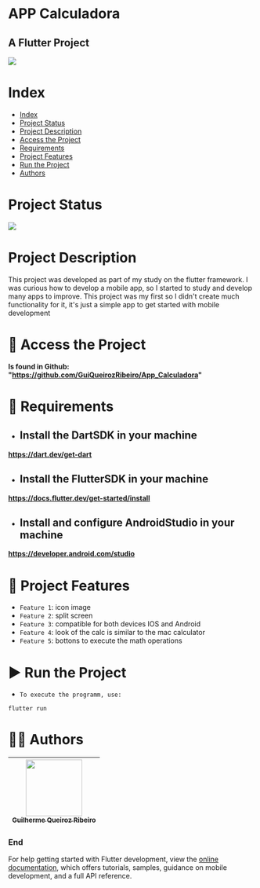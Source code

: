 APP Calculadora
==========
## A Flutter Project

![](https://help.apple.com/assets/61E87C373FEFE261382782AC/61E87C383FEFE261382782B3/pt_BR/f19c7e914f0adb59c0833d00d09f1ea7.png)

# Index

* [Index](#index)
* [Project Status](#project-status)
* [Project Description](#project-description)
* [Access the Project](#-access-the-project)
* [Requirements](#-requirements)
* [Project Features](#-project-features)
* [Run the Project](#-run-the-project)
* [Authors](#-authors)

# Project Status

![](https://img.shields.io/badge/state-success-brightgreen/github/deployments/:user/:repo/:environment)

# Project Description

This project was developed as part of my study on the flutter framework. I was curious how to develop a mobile app, so I started to study and develop many apps to improve. This project was my first so I didn't create much functionality for it, it's just a simple app to get started with mobile development

# 📁 Access the Project

**Is found in Github: "https://github.com/GuiQueirozRibeiro/App_Calculadora"**

# 📝 Requirements

- ## Install the DartSDK in your machine

**https://dart.dev/get-dart**

- ## Install the FlutterSDK in your machine

**https://docs.flutter.dev/get-started/install**
 
- ## Install and configure AndroidStudio in your machine

**https://developer.android.com/studio**

# 🔨 Project Features

- `Feature 1`: icon image
- `Feature 2`: split screen 
- `Feature 3`: compatible for both devices IOS and Android
- `Feature 4`: look of the calc is similar to the mac calculator
- `Feature 5`: bottons to execute the math operations

# ▶ Run the Project

- `To execute the programm, use:`

```console
flutter run
```

# 👨‍💻 Authors

| [<img src="https://avatars.githubusercontent.com/u/70274921?s=400&u=c1688d6fcd13223bfe1093c6d16b3b6b646545fe&v=4" width=115><br><sub>Guilherme Queiroz Ribeiro</sub>](https://github.com/Gui1111RIbeiro)
| :---: |

### End

For help getting started with Flutter development, view the
[online documentation](https://docs.flutter.dev/), which offers tutorials,
samples, guidance on mobile development, and a full API reference.
